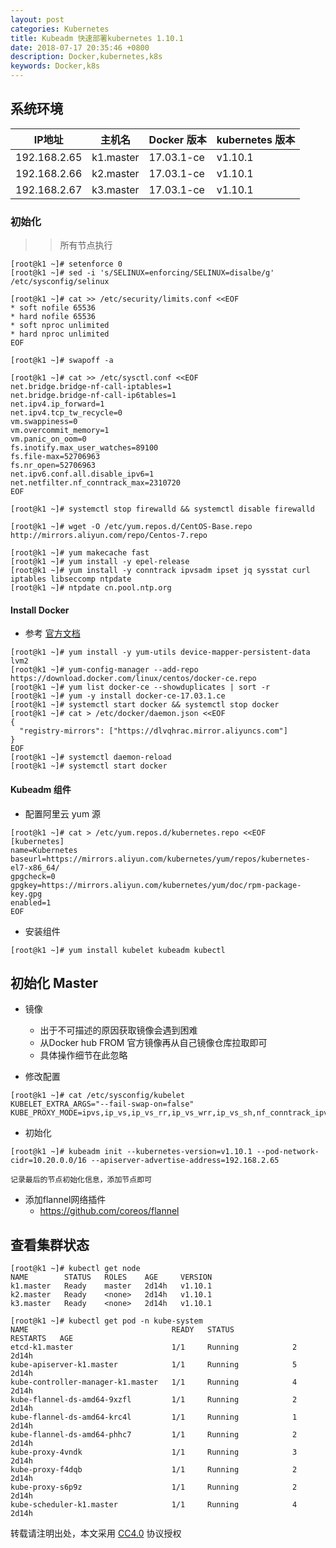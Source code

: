 ```yaml
---
layout: post
categories: Kubernetes
title: Kubeadm 快速部署kubernetes 1.10.1
date: 2018-07-17 20:35:46 +0800
description: Docker,kubernetes,k8s
keywords: Docker,k8s
---
```



## 系统环境

| IP地址 | 主机名 | Docker 版本 | kubernetes 版本 |
| --- | --- | --- | --- |
| 192.168.2.65 | k1.master | 17.03.1-ce | v1.10.1 |
| 192.168.2.66 | k2.master | 17.03.1-ce | v1.10.1 |
| 192.168.2.67 | k3.master | 17.03.1-ce | v1.10.1 |

### 初始化
>> 所有节点执行

```
[root@k1 ~]# setenforce 0
[root@k1 ~]# sed -i 's/SELINUX=enforcing/SELINUX=disalbe/g' /etc/sysconfig/selinux

[root@k1 ~]# cat >> /etc/security/limits.conf <<EOF
* soft nofile 65536
* hard nofile 65536
* soft nproc unlimited
* hard nproc unlimited
EOF

[root@k1 ~]# swapoff -a

[root@k1 ~]# cat >> /etc/sysctl.conf <<EOF
net.bridge.bridge-nf-call-iptables=1
net.bridge.bridge-nf-call-ip6tables=1
net.ipv4.ip_forward=1
net.ipv4.tcp_tw_recycle=0
vm.swappiness=0
vm.overcommit_memory=1
vm.panic_on_oom=0
fs.inotify.max_user_watches=89100
fs.file-max=52706963
fs.nr_open=52706963
net.ipv6.conf.all.disable_ipv6=1
net.netfilter.nf_conntrack_max=2310720
EOF

[root@k1 ~]# systemctl stop firewalld && systemctl disable firewalld

[root@k1 ~]# wget -O /etc/yum.repos.d/CentOS-Base.repo http://mirrors.aliyun.com/repo/Centos-7.repo

[root@k1 ~]# yum makecache fast
[root@k1 ~]# yum install -y epel-release
[root@k1 ~]# yum install -y conntrack ipvsadm ipset jq sysstat curl iptables libseccomp ntpdate
[root@k1 ~]# ntpdate cn.pool.ntp.org
```

#### Install Docker
- 参考 [官方文档](https://docs.docker.com/install/linux/docker-ce/centos/#install-using-the-repository)

```
[root@k1 ~]# yum install -y yum-utils device-mapper-persistent-data lvm2
[root@k1 ~]# yum-config-manager --add-repo https://download.docker.com/linux/centos/docker-ce.repo
[root@k1 ~]# yum list docker-ce --showduplicates | sort -r
[root@k1 ~]# yum -y install docker-ce-17.03.1.ce
[root@k1 ~]# systemctl start docker && systemctl stop docker
[root@k1 ~]# cat > /etc/docker/daemon.json <<EOF
{
  "registry-mirrors": ["https://dlvqhrac.mirror.aliyuncs.com"]
}
EOF
[root@k1 ~]# systemctl daemon-reload
[root@k1 ~]# systemctl start docker

```
#### Kubeadm 组件
- 配置阿里云 yum 源

```
[root@k1 ~]# cat > /etc/yum.repos.d/kubernetes.repo <<EOF
[kubernetes]
name=Kubernetes
baseurl=https://mirrors.aliyun.com/kubernetes/yum/repos/kubernetes-el7-x86_64/
gpgcheck=0
gpgkey=https://mirrors.aliyun.com/kubernetes/yum/doc/rpm-package-key.gpg
enabled=1
EOF
```

- 安装组件

```
[root@k1 ~]# yum install kubelet kubeadm kubectl

```

## 初始化 Master
- 镜像
    - 出于不可描述的原因获取镜像会遇到困难
    - 从Docker hub FROM 官方镜像再从自己镜像仓库拉取即可
    - 具体操作细节在此忽略

- 修改配置

```
[root@k1 ~]# cat /etc/sysconfig/kubelet
KUBELET_EXTRA_ARGS="--fail-swap-on=false"
KUBE_PROXY_MODE=ipvs,ip_vs,ip_vs_rr,ip_vs_wrr,ip_vs_sh,nf_conntrack_ipv4

```

- 初始化

```
[root@k1 ~]# kubeadm init --kubernetes-version=v1.10.1 --pod-network-cidr=10.20.0.0/16 --apiserver-advertise-address=192.168.2.65

记录最后的节点初始化信息，添加节点即可 
```

- 添加flannel网络插件
    - https://github.com/coreos/flannel   

## 查看集群状态

```
[root@k1 ~]# kubectl get node
NAME        STATUS   ROLES    AGE     VERSION
k1.master   Ready    master   2d14h   v1.10.1
k2.master   Ready    <none>   2d14h   v1.10.1
k3.master   Ready    <none>   2d14h   v1.10.1

[root@k1 ~]# kubectl get pod -n kube-system
NAME                                READY   STATUS             RESTARTS   AGE
etcd-k1.master                      1/1     Running            2          2d14h
kube-apiserver-k1.master            1/1     Running            5          2d14h
kube-controller-manager-k1.master   1/1     Running            4          2d14h
kube-flannel-ds-amd64-9xzfl         1/1     Running            2          2d14h
kube-flannel-ds-amd64-krc4l         1/1     Running            1          2d14h
kube-flannel-ds-amd64-phhc7         1/1     Running            2          2d14h
kube-proxy-4vndk                    1/1     Running            3          2d14h
kube-proxy-f4dqb                    1/1     Running            2          2d14h
kube-proxy-s6p9z                    1/1     Running            2          2d14h
kube-scheduler-k1.master            1/1     Running            4          2d14h

```


转载请注明出处，本文采用 [CC4.0](http://creativecommons.org/licenses/by-nc-nd/4.0/) 协议授权
